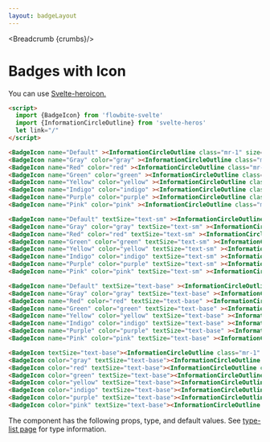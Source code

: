 ```yaml
---
layout: badgeLayout
---
```


<script>
  import Htwo from '../utils/Htwo.svelte'
    import ExampleDiv from '../utils/ExampleDiv.svelte'
  import { BadgeIcon, Table, TableDefaultRow, Breadcrumb } from '$lib/index'
  import {InformationCircleOutline} from 'svelte-heros'
  import componentProps from '../props/BadgeLink.json'
  // Props table
  let items = componentProps.props
	let propHeader = ['Name', 'Type', 'Default']
	
	let divClass='w-full relative overflow-x-auto shadow-md sm:rounded-lg py-4'
let theadClass ='text-xs text-gray-700 uppercase bg-gray-50 dark:bg-gray-700 dark:text-white'
  let crumbs = [
    {
      label:'Home',
      href:'/'
    },
    {
      label:'Badges',
      href:'/badges/'
    },
    {
      label:'Icon badge',
      href:'/badges/badge-icon'
    }
  ]
	import Responsive from '../utils/Responsive.svelte';
</script>

<Responsive />

<Breadcrumb {crumbs}/>

<h1 class="text-3xl w-full dark:text-white py-8">Badges with Icon</h1>

<p>You can use <a href="https://github.com/shinokada/svelte-heroicons" target="_blank">Svelte-heroicon.</a></p>

```html
<script>
  import {BadgeIcon} from 'flowbite-svelte'
  import {InformationCircleOutline} from 'svelte-heros'
  let link="/"
</script>
```

<Htwo label="Size xs" />

<ExampleDiv>
<BadgeIcon name="Default" ><InformationCircleOutline class="mr-1" size="14"/></BadgeIcon>
<BadgeIcon name="Gray" color="gray" ><InformationCircleOutline class="mr-1" size="14"/></BadgeIcon>
<BadgeIcon name="Red" color="red" ><InformationCircleOutline class="mr-1" size="14"/></BadgeIcon>
<BadgeIcon name="Green" color="green" ><InformationCircleOutline class="mr-1" size="14"/></BadgeIcon>
<BadgeIcon name="Yellow" color="yellow" ><InformationCircleOutline class="mr-1" size="14"/></BadgeIcon>
<BadgeIcon name="Indigo" color="indigo" ><InformationCircleOutline class="mr-1" size="14"/></BadgeIcon>
<BadgeIcon name="Purple" color="purple" ><InformationCircleOutline class="mr-1" size="14"/></BadgeIcon>
<BadgeIcon name="Pink" color="pink" ><InformationCircleOutline class="mr-1" size="14"/></BadgeIcon>
</ExampleDiv>

```html
<BadgeIcon name="Default" ><InformationCircleOutline class="mr-1" size="14"/></BadgeIcon>
<BadgeIcon name="Gray" color="gray" ><InformationCircleOutline class="mr-1" size="14"/></BadgeIcon>
<BadgeIcon name="Red" color="red" ><InformationCircleOutline class="mr-1" size="14"/></BadgeIcon>
<BadgeIcon name="Green" color="green" ><InformationCircleOutline class="mr-1" size="14"/></BadgeIcon>
<BadgeIcon name="Yellow" color="yellow" ><InformationCircleOutline class="mr-1" size="14"/></BadgeIcon>
<BadgeIcon name="Indigo" color="indigo" ><InformationCircleOutline class="mr-1" size="14"/></BadgeIcon>
<BadgeIcon name="Purple" color="purple" ><InformationCircleOutline class="mr-1" size="14"/></BadgeIcon>
<BadgeIcon name="Pink" color="pink" ><InformationCircleOutline class="mr-1" size="14"/></BadgeIcon>
```

<Htwo label="Size sm" />

<ExampleDiv>
<BadgeIcon name="Default" textSize="text-sm" ><InformationCircleOutline class="mr-1" size="16"/></BadgeIcon>
<BadgeIcon name="Gray" color="gray" textSize="text-sm" ><InformationCircleOutline class="mr-1" size="16"/></BadgeIcon>
<BadgeIcon name="Red" color="red" textSize="text-sm" ><InformationCircleOutline class="mr-1" size="16"/></BadgeIcon>
<BadgeIcon name="Green" color="green" textSize="text-sm" ><InformationCircleOutline class="mr-1" size="16"/></BadgeIcon>
<BadgeIcon name="Yellow" color="yellow" textSize="text-sm" ><InformationCircleOutline class="mr-1" size="16"/></BadgeIcon>
<BadgeIcon name="Indigo" color="indigo" textSize="text-sm" ><InformationCircleOutline class="mr-1" size="16"/></BadgeIcon>
<BadgeIcon name="Purple" color="purple" textSize="text-sm" ><InformationCircleOutline class="mr-1" size="16"/></BadgeIcon>
<BadgeIcon name="Pink" color="pink" textSize="text-sm" ><InformationCircleOutline class="mr-1" size="16"/></BadgeIcon>
</ExampleDiv>

```html
<BadgeIcon name="Default" textSize="text-sm" ><InformationCircleOutline class="mr-1" size="18"/></BadgeIcon>
<BadgeIcon name="Gray" color="gray" textSize="text-sm" ><InformationCircleOutline class="mr-1" size="18"/></BadgeIcon>
<BadgeIcon name="Red" color="red" textSize="text-sm" ><InformationCircleOutline class="mr-1" size="18"/></BadgeIcon>
<BadgeIcon name="Green" color="green" textSize="text-sm" ><InformationCircleOutline class="mr-1" size="18"/></BadgeIcon>
<BadgeIcon name="Yellow" color="yellow" textSize="text-sm" ><InformationCircleOutline class="mr-1" size="18"/></BadgeIcon>
<BadgeIcon name="Indigo" color="indigo" textSize="text-sm" ><InformationCircleOutline class="mr-1" size="18"/></BadgeIcon>
<BadgeIcon name="Purple" color="purple" textSize="text-sm" ><InformationCircleOutline class="mr-1" size="18"/></BadgeIcon>
<BadgeIcon name="Pink" color="pink" textSize="text-sm" ><InformationCircleOutline class="mr-1" size="18"/></BadgeIcon>
```

<Htwo label="Size base" />

<ExampleDiv>
<BadgeIcon name="Default" textSize="text-base" ><InformationCircleOutline class="mr-1" size="18"/></BadgeIcon>
<BadgeIcon name="Gray" color="gray" textSize="text-base" ><InformationCircleOutline class="mr-1" size="18"/></BadgeIcon>
<BadgeIcon name="Red" color="red" textSize="text-base" ><InformationCircleOutline class="mr-1" size="18"/></BadgeIcon>
<BadgeIcon name="Green" color="green" textSize="text-base" ><InformationCircleOutline class="mr-1" size="18"/></BadgeIcon>
<BadgeIcon name="Yellow" color="yellow" textSize="text-base" ><InformationCircleOutline class="mr-1" size="18"/></BadgeIcon>
<BadgeIcon name="Indigo" color="indigo" textSize="text-base" ><InformationCircleOutline class="mr-1" size="18"/></BadgeIcon>
<BadgeIcon name="Purple" color="purple" textSize="text-base" ><InformationCircleOutline class="mr-1" size="18"/></BadgeIcon>
<BadgeIcon name="Pink" color="pink" textSize="text-base" ><InformationCircleOutline class="mr-1" size="18"/></BadgeIcon>
</ExampleDiv>

```html
<BadgeIcon name="Default" textSize="text-base" ><InformationCircleOutline class="mr-1" size="18"/></BadgeIcon>
<BadgeIcon name="Gray" color="gray" textSize="text-base" ><InformationCircleOutline class="mr-1" size="18"/></BadgeIcon>
<BadgeIcon name="Red" color="red" textSize="text-base" ><InformationCircleOutline class="mr-1" size="18"/></BadgeIcon>
<BadgeIcon name="Green" color="green" textSize="text-base" ><InformationCircleOutline class="mr-1" size="18"/></BadgeIcon>
<BadgeIcon name="Yellow" color="yellow" textSize="text-base" ><InformationCircleOutline class="mr-1" size="18"/></BadgeIcon>
<BadgeIcon name="Indigo" color="indigo" textSize="text-base" ><InformationCircleOutline class="mr-1" size="18"/></BadgeIcon>
<BadgeIcon name="Purple" color="purple" textSize="text-base" ><InformationCircleOutline class="mr-1" size="18"/></BadgeIcon>
<BadgeIcon name="Pink" color="pink" textSize="text-base" ><InformationCircleOutline class="mr-1" size="18"/></BadgeIcon>
```

<Htwo label="Badges with icon only" />

<ExampleDiv>
<BadgeIcon textSize="text-base"><InformationCircleOutline size="16" /></BadgeIcon>
<BadgeIcon color="gray" textSize="text-base"><InformationCircleOutline size="16" /></BadgeIcon>
<BadgeIcon color="red" textSize="text-base"><InformationCircleOutline size="16" /></BadgeIcon>
<BadgeIcon color="green" textSize="text-base"><InformationCircleOutline size="16" /></BadgeIcon>
<BadgeIcon color="yellow" textSize="text-base"><InformationCircleOutline size="16" /></BadgeIcon>
<BadgeIcon color="indigo" textSize="text-base"><InformationCircleOutline size="16" /></BadgeIcon>
<BadgeIcon color="purple" textSize="text-base"><InformationCircleOutline size="16" /></BadgeIcon>
<BadgeIcon color="pink" textSize="text-base"><InformationCircleOutline size="16" /></BadgeIcon>
</ExampleDiv>

```html
<BadgeIcon textSize="text-base"><InformationCircleOutline class="mr-1" size="18" /></BadgeIcon>
<BadgeIcon color="gray" textSize="text-base"><InformationCircleOutline class="mr-1" size="18" /></BadgeIcon>
<BadgeIcon color="red" textSize="text-base"><InformationCircleOutline class="mr-1" size="18" /></BadgeIcon>
<BadgeIcon color="green" textSize="text-base"><InformationCircleOutline class="mr-1" size="18" /></BadgeIcon>
<BadgeIcon color="yellow" textSize="text-base"><InformationCircleOutline class="mr-1" size="18" /></BadgeIcon>
<BadgeIcon color="indigo" textSize="text-base"><InformationCircleOutline class="mr-1" size="18" /></BadgeIcon>
<BadgeIcon color="purple" textSize="text-base"><InformationCircleOutline class="mr-1" size="18" /></BadgeIcon>
<BadgeIcon color="pink" textSize="text-base"><InformationCircleOutline class="mr-1" size="18" /></BadgeIcon>
```

<Htwo label="Props" />

<p>The component has the following props, type, and default values. See <a href="/type-list">type-list page</a> for type information.</p>

<Table header={propHeader} {divClass} {theadClass}>
  <TableDefaultRow {items} rowState='hover' />
</Table>